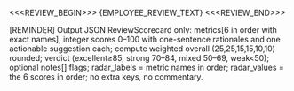 <<<REVIEW_BEGIN>>>
{EMPLOYEE_REVIEW_TEXT}
<<<REVIEW_END>>>

[REMINDER] Output JSON ReviewScorecard only: metrics[6 in order with exact names], integer scores 0–100 with one-sentence rationales and one actionable suggestion each; compute weighted overall (25,25,15,15,10,10) rounded; verdict (excellent≥85, strong 70–84, mixed 50–69, weak<50); optional notes[] flags; radar_labels = metric names in order; radar_values = the 6 scores in order; no extra keys, no commentary.
